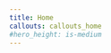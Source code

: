 ```yaml
---
title: Home
callouts: callouts_home
#hero_height: is-medium
---
```

<div class="home-text">
<!--    <p class="content">Welcome to the Knowledge Discovery Group of the Institute for Information Sciences (IWS) at Technische Hochschule Köln (TH Köln - University of Applied Sciences in Cologne). The founders Prof. Heisenberg (Data Science), Prof. Schaer (Information Retrieval), Prof. Lepsky (Knowledge Organization) and Sven Wöhrle, M.Sc. (Research Coordination) have joined forces for merging the synergies of their individual research areas. This website lists all relevant projects and publications in this respect. Feel free to explore and contact us in case of joint research interests and research proposals.</p>
-->
<!-- 
    <div class="columns is-multiline is-centered">
        <div class="column is-4 has-text-centered presentation">
            <i class="fas fa-user-alt"></i>
            <p>Lorem ipsum dolor sit amet, consetetur sadipscing elitr, sed diam nonumy eirmod tempor invidunt ut labore et dolore magna aliquyam erat</p>
        </div>
        <div class="column is-4 has-text-centered presentation">
            <i class="fas fa-book-open"></i>
            <p>Lorem ipsum dolor sit amet, consetetur sadipscing elitr, sed diam nonumy eirmod tempor invidunt ut labore et dolore magna aliquyam erat</p>
        </div>
        <div class="column is-4 has-text-centered presentation">
            <i class="fas fa-laptop-code"></i>
            <p>Lorem ipsum dolor sit amet, consetetur sadipscing elitr, sed diam nonumy eirmod tempor invidunt ut labore et dolore magna aliquyam erat</p>
        </div>
    </div>
-->
<!--    
    <h2 class="title has-text-centered home">What is Knowledge Discovery?</h2>
    <p>Information is the basis for decisions and processes in business, politics and science. The lack of required information and the use of incorrect information can have serious consequences. Methods and procedures of Data and Information Science such as information analysis, information processing, information retrieval and information system design technologies serve the goal of improving the availability of information and satisfying the information needs of individuals and organizations.
    The ultimate goal of both data and information science is to generate knowledge. Abstractly, the process is outlined as follows: Data is assigned meaning through the application of semantics. The information thus obtained serves as a basis for linking to concrete applications through pragmatics and networking. This last step is what we think of as applicable knowledge. This knowledge can then be used to solve various problems.

    Technically spoken, such a process of knowledge discovery or knowledge generation is implemented by Knowledge Discovery methods. -->
    <p>Knowledge discovery describes the process of automatically searching and processing large amounts of data for patterns that can be considered knowledge about the data. The processes and approaches have evolved from and are closely related to the data mining domain, both methodologically and terminologically.
    Knowledge Discovery is lived at our institute as an agile process model, in which different techniques and procedures are used at different points in time. In the KD research group, these include the following disciplines, each of which is covered by a different group member:</p>
    <ul>
        <li>Information Organization: Enhancing existing data with structures and annotations and making them data by means of structures and annotations, e.g. by means of data enrichment, Natural Language Processing and Knowledge Organization Systems.</li>
        <li>Information Access: Selection of relevant data and information e.g. by web crawling, information retrieval and recommender systems.</li>
    <li>Knowledge Acquisition: analysis of pre-processed data and information with quantitative statistical methods, using text/data mining and machine/deep learning techniques.</li>
    </ul>
</div>
